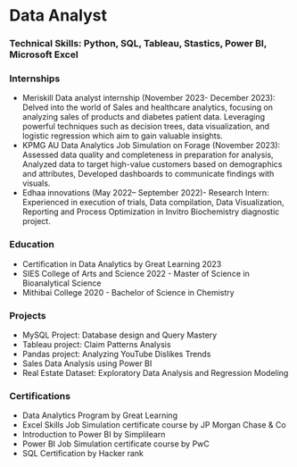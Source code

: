 # Data Analyst
### Technical Skills: Python, SQL, Tableau, Stastics, Power BI, Microsoft Excel
### Internships
- Meriskill Data analyst internship (November 2023- December 2023): Delved into the world of Sales and healthcare analytics, focusing on analyzing sales of products and diabetes patient data. Leveraging powerful techniques such as decision trees, data visualization, and logistic regression which aim to gain valuable insights.
- KPMG AU Data Analytics Job Simulation on Forage (November 2023): Assessed data quality and completeness in preparation for analysis, Analyzed data to target high-value customers based on demographics and attributes, Developed dashboards to communicate findings with visuals.
- Edhaa innovations (May 2022– September 2022)- Research Intern: Experienced in execution of trials, Data compilation, Data Visualization, Reporting and Process Optimization in Invitro Biochemistry diagnostic project.

### Education
- Certification in Data Analytics by Great Learning 2023
- SIES College of Arts and Science 2022 - Master of Science in Bioanalytical Science
- Mithibai College 2020 - Bachelor of Science in Chemistry

### Projects
- MySQL Project: Database design and Query Mastery 
- Tableau project: Claim Patterns Analysis
- Pandas project: Analyzing YouTube Dislikes Trends
- Sales Data Analysis using Power BI
- Real Estate Dataset: Exploratory Data Analysis and Regression Modeling

### Certifications
- Data Analytics Program by Great Learning
- Excel Skills Job Simulation certificate course by JP Morgan Chase & Co
- Introduction to Power BI by Simplilearn
- Power BI Job Simulation certificate course by PwC
- SQL Certification by Hacker rank
